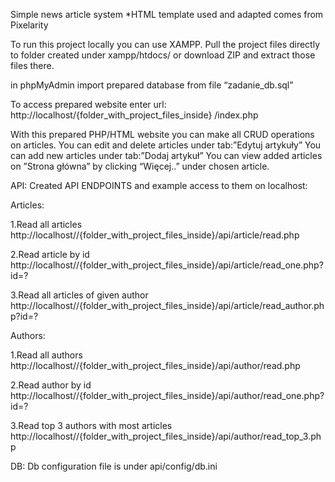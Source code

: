 Simple news article system
*HTML template used and adapted comes from Pixelarity

To run this project locally you can use XAMPP.
Pull the project files directly to folder created under xampp/htdocs/ or download ZIP and extract those files there.

in phpMyAdmin import prepared database from file “zadanie_db.sql”

To access prepared website enter url:
http://localhost/{folder_with_project_files_inside} /index.php

With this prepared PHP/HTML website you can make all CRUD operations on articles.
You can edit and delete articles under tab:”Edytuj artykuły”
You can add new articles under tab:”Dodaj artykuł”
You can view added articles on ”Strona główna” by clicking “Więcej..” under chosen article.

API:
Created API ENDPOINTS and example access to them on localhost:

Articles:

1.Read all articles
http://localhost//{folder_with_project_files_inside}/api/article/read.php

2.Read article by id
http://localhost//{folder_with_project_files_inside}/api/article/read_one.php?id=?

3.Read all articles of given author
http://localhost//{folder_with_project_files_inside}/api/article/read_author.php?id=?

Authors:

1.Read all authors
http://localhost//{folder_with_project_files_inside}/api/author/read.php

2.Read author by id
http://localhost//{folder_with_project_files_inside}/api/author/read_one.php?id=?

3.Read top 3 authors with most articles
http://localhost//{folder_with_project_files_inside}/api/author/read_top_3.php

DB:
Db configuration file is under api/config/db.ini


